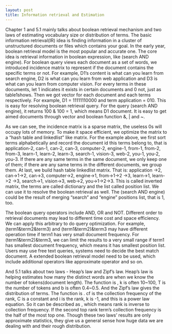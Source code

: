 ```yaml
---
layout: post
title: Information retrieval and Estimation
---
```


   Chapter 1 and 5.1 mainly talks about boolean retrieval mechanism and two laws of estimating vocabulary size or distribution of
terms.  The basic information retrieval(IR) idea is finding information in a cluster of unstructured documents or files which contains
your goal. In the early year, boolean retrieval model is the most popular and accurate one. The core idea is retrieval information in
boolean expression, like (search AND  engine). For boolean query views each document as a set of words, we introduced
incidence matrix to represent if the document contains the specific terms or not. For example, D1’s content is what can you learn
from search engine, D2 is what can you learn from web application and D3 is what can you learn from computer vision. For every
terms in these documents, let 1 indicates it exists in certain documents and 0 not, just as table1shows. Then we got vector for
each document and each terms respectively. For example, D1 = 11111110000 and term application = 010. This is easy for
resolving boolean retrieval query. For the query (search AND engine), it returns 100 & 100 = 1, which means D1 document. It is easy
to get aimed documents through vector and boolean function &, | and ~.

   As we can see, the incidence matrix is a sparse matrix, the useless 0s will occupy lots of memory. To make it space efficient, we
optimize the matrix to a “hash table and linkedlist” like matrix. For the example above, we first sort terms alphabetically and record
the document id this terms belong to, that is application-2, can-1, can-2, can-3, computer-2, engine-1, from-1, from-2, from-3,
learn-1, learn-2, learn-3, search-1, vision-3, web-2, you-1, you-2, you-3. If there are any same terms in the same document, we
only keep one of them; if there are any same terms in the different documents, we group them. At last, we build hash table
linkedlist matrix. That is: application ->2, can->1->2, can->3, computer->2, engine->1, from->1->2 ->3, learn->1, learn->2 ->3,
search->1, vision->3, web->2, you->1->2->3. This is called inverted matrix, the terms are called dictionary and the list called
position list. We can use it to resolve the boolean retrieval as well. The (search AND engine) could be the result of merging “search”
and “engine” positions list, that is 1, too.

   The boolean query operators include AND, OR and NOT. Different order to retrieval documents may lead to different time
cost and space efficiency. We can apply this arbitrary to do query optimization. For example, (term1&term2&term3) and
(term1&term2)&term3 may have different operation time if term1 has very small document frequency. For (term1&term2)&term3, we
can limit the results to a very small range if term1 has smallest document frequency, which means it has smallest position list.
Users may use free text queries, systems need to decide the best match document. A extended boolean retrieval model need to be
used, which include additional operators like approximate operator and so on.

   And 5.1 talks about two laws - Heap’s law and Zipf’s law. Heap’s law is helping estimates how many the distinct words are
when we know the number of tokens(document length). The function is , k is often 10~100, T is the number of tokens and b is often
0.4~0.5. And the Zipf’s law gives the distribution of terms. The function is . cf is the collection frequency of the  rank, C is a
constant and i is the  rank, k is -1, and this is a power law equation. So it can be described as , which means rank is inverse to
collection frequency. If the second top rank term’s collection frequency is the half of the most top one. Though these two laws’
results are only approximate statistics, they give us a general sense how huge data we are dealing with and their rough distribution.
